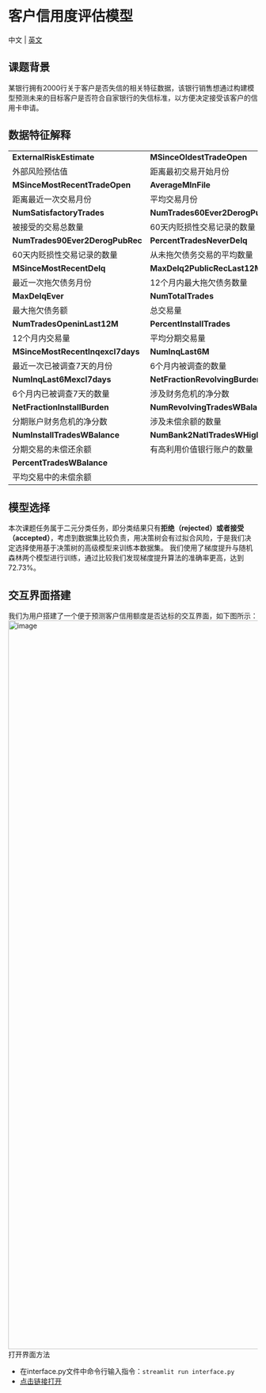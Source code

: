 # 客户信用度评估模型
中文 | [英文](./README_EN.md)
## 课题背景
某银行拥有2000行关于客户是否失信的相关特征数据，该银行销售想通过构建模型预测未来的目标客户是否符合自家银行的失信标准，以方便决定接受该客户的信用卡申请。
 ## 数据特征解释

|  |  |
|--|--|
|**ExternalRiskEstimate** |**MSinceOldestTradeOpen** |
| 外部风险预估值| 距离最初交易开始月份 |
| **MSinceMostRecentTradeOpen** | **AverageMInFile** |
|  距离最近一次交易月份| 平均交易月份 |
| **NumSatisfactoryTrades** |**NumTrades60Ever2DerogPubRec** |
|被接受的交易总数量| 60天内贬损性交易记录的数量 |
| **NumTrades90Ever2DerogPubRec** | **PercentTradesNeverDelq** |
|   60天内贬损性交易记录的数量| 从未拖欠债务交易的平均数量 |
| **MSinceMostRecentDelq** | **MaxDelq2PublicRecLast12M** |
|   最近一次拖欠债务月份| 12个月内最大拖欠债务数量 |
| **MaxDelqEver** | **NumTotalTrades** |
|   最大拖欠债务额| 总交易量 |
| **NumTradesOpeninLast12M** | **PercentInstallTrades** |
|   12个月内交易量| 平均分期交易量 |
| **MSinceMostRecentInqexcl7days** | **NumInqLast6M** |
|   最近一次已被调查7天的月份| 6个月内被调查的数量 |
| **NumInqLast6Mexcl7days** | **NetFractionRevolvingBurden** |
|   6个月内已被调查7天的数量| 涉及财务危机的净分数 |
| **NetFractionInstallBurden** | **NumRevolvingTradesWBalance** |
|   分期账户财务危机的净分数| 涉及未偿余额的数量 |
| **NumInstallTradesWBalance** | **NumBank2NatlTradesWHighUtilization** |
|   分期交易的未偿还余额| 有高利用价值银行账户的数量|
| **PercentTradesWBalance** |  |
|   平均交易中的未偿余额| |

## 模型选择
本次课题任务属于二元分类任务，即分类结果只有**拒绝（rejected）**或者**接受（accepted）**，考虑到数据集比较负责，用决策树会有过拟合风险，于是我们决定选择使用基于决策树的高级模型来训练本数据集。
我们使用了梯度提升与随机森林两个模型进行训练，通过比较我们发现梯度提升算法的准确率更高，达到72.73%。

## 交互界面搭建
我们为用户搭建了一个便于预测客户信用额度是否达标的交互界面，如下图所示：
<img width="1469" alt="image" src="https://user-images.githubusercontent.com/43925272/235272039-beb82fec-a227-48f7-8250-668b4169538c.png">
打开界面方法

 - 在interface.py文件中命令行输入指令：`streamlit run interface.py`
 - [点击链接打开](https://fent1-advancedpython-interface-evd5ob.streamlit.app/)
